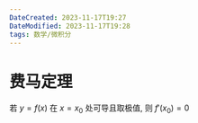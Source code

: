 ```yaml
---
DateCreated: 2023-11-17T19:27
DateModified: 2023-11-17T19:28
tags: 数学/微积分
---
```

# 费马定理

若 $y = f(x)$ 在 $x = x_{0}$ 处可导且取极值, 则 $f'(x_{0})=0$
